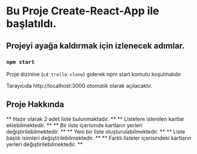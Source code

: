 # Bu Proje Create-React-App ile başlatıldı.

## Projeyi ayağa kaldırmak için izlenecek adımlar.

### `npm start`

Proje dizinine (`cd trello-clone`) giderek npm start komutu koşulmalıdır

Tarayıcıda http://localhost:3000 otomatik olarak açılacaktır.

## Proje Hakkında

** Hazır olarak 2 adet liste bulunmaktadır. **
** Listelere istenilen kartlar eklebilmektedir. **
** Bir liste içerisinde kartların yerleri değiştirilebilmektedir. **
** Yeni bir liste oluşturulabilmektedir. **
** Liste başlık isimleri değiştirilebilmektedir. **
** Farklı listeler içerisindeki kartların yerleri değiştirilebilmektedir. **
